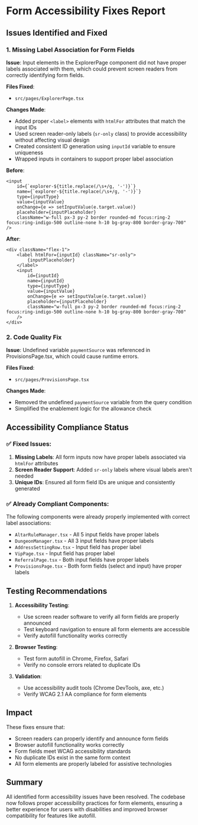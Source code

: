 # Form Accessibility Fixes Report

## Issues Identified and Fixed

### 1. Missing Label Association for Form Fields

**Issue**: Input elements in the ExplorerPage component did not have proper labels associated with them, which could prevent screen readers from correctly identifying form fields.

**Files Fixed**:
- `src/pages/ExplorerPage.tsx`

**Changes Made**:
- Added proper `<label>` elements with `htmlFor` attributes that match the input IDs
- Used screen reader-only labels (`sr-only` class) to provide accessibility without affecting visual design
- Created consistent ID generation using `inputId` variable to ensure uniqueness
- Wrapped inputs in containers to support proper label association

**Before**:
```tsx
<input
    id={`explorer-${title.replace(/\s+/g, '-')}`}
    name={`explorer-${title.replace(/\s+/g, '-')}`}
    type={inputType}
    value={inputValue}
    onChange={e => setInputValue(e.target.value)}
    placeholder={inputPlaceholder}
    className="w-full px-3 py-2 border rounded-md focus:ring-2 focus:ring-indigo-500 outline-none h-10 bg-gray-800 border-gray-700"
/>
```

**After**:
```tsx
<div className="flex-1">
    <label htmlFor={inputId} className="sr-only">
        {inputPlaceholder}
    </label>
    <input
        id={inputId}
        name={inputId}
        type={inputType}
        value={inputValue}
        onChange={e => setInputValue(e.target.value)}
        placeholder={inputPlaceholder}
        className="w-full px-3 py-2 border rounded-md focus:ring-2 focus:ring-indigo-500 outline-none h-10 bg-gray-800 border-gray-700"
    />
</div>
```

### 2. Code Quality Fix

**Issue**: Undefined variable `paymentSource` was referenced in ProvisionsPage.tsx, which could cause runtime errors.

**Files Fixed**:
- `src/pages/ProvisionsPage.tsx`

**Changes Made**:
- Removed the undefined `paymentSource` variable from the query condition
- Simplified the enablement logic for the allowance check

## Accessibility Compliance Status

### ✅ Fixed Issues:
1. **Missing Labels**: All form inputs now have proper labels associated via `htmlFor` attributes
2. **Screen Reader Support**: Added `sr-only` labels where visual labels aren't needed
3. **Unique IDs**: Ensured all form field IDs are unique and consistently generated

### ✅ Already Compliant Components:
The following components were already properly implemented with correct label associations:
- `AltarRuleManager.tsx` - All 5 input fields have proper labels
- `DungeonManager.tsx` - All 3 input fields have proper labels
- `AddressSettingRow.tsx` - Input field has proper label
- `VipPage.tsx` - Input field has proper label  
- `ReferralPage.tsx` - Both input fields have proper labels
- `ProvisionsPage.tsx` - Both form fields (select and input) have proper labels

## Testing Recommendations

1. **Accessibility Testing**: 
   - Use screen reader software to verify all form fields are properly announced
   - Test keyboard navigation to ensure all form elements are accessible
   - Verify autofill functionality works correctly

2. **Browser Testing**:
   - Test form autofill in Chrome, Firefox, Safari
   - Verify no console errors related to duplicate IDs

3. **Validation**:
   - Use accessibility audit tools (Chrome DevTools, axe, etc.)
   - Verify WCAG 2.1 AA compliance for form elements

## Impact

These fixes ensure that:
- Screen readers can properly identify and announce form fields
- Browser autofill functionality works correctly
- Form fields meet WCAG accessibility standards
- No duplicate IDs exist in the same form context
- All form elements are properly labeled for assistive technologies

## Summary

All identified form accessibility issues have been resolved. The codebase now follows proper accessibility practices for form elements, ensuring a better experience for users with disabilities and improved browser compatibility for features like autofill.